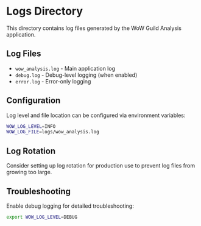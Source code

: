 # Logs Directory

This directory contains log files generated by the WoW Guild Analysis application.

## Log Files

- `wow_analysis.log` - Main application log
- `debug.log` - Debug-level logging (when enabled)
- `error.log` - Error-only logging

## Configuration

Log level and file location can be configured via environment variables:

```bash
WOW_LOG_LEVEL=INFO
WOW_LOG_FILE=logs/wow_analysis.log
```

## Log Rotation

Consider setting up log rotation for production use to prevent log files from growing too large.

## Troubleshooting

Enable debug logging for detailed troubleshooting:

```bash
export WOW_LOG_LEVEL=DEBUG
```

